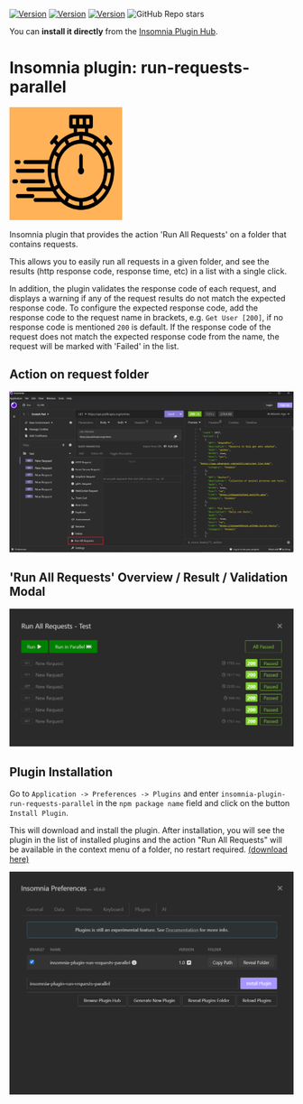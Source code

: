 [![Version](https://img.shields.io/badge/npmjs-1.0.1-red)](https://www.npmjs.com/package/insomnia-plugin-run-requests-parallel)
[![Version](https://img.shields.io/badge/Insomnia_Plugin_Hub-1.0.1-purple)](https://insomnia.rest/plugins/insomnia-plugin-run-requests-parallel)
[![Version](https://img.shields.io/badge/Github-1.0.1-black)](https://github.com/AasheeshMahammad/insomnia-plugin-run-requests-parallel)
![GitHub Repo stars](https://img.shields.io/github/stars/schminkel/insomnia-plugin-run-requests-parallel)

You can **install it directly** from the [Insomnia Plugin Hub](https://insomnia.rest/plugins/insomnia-plugin-run-requests-parallel).

# Insomnia plugin: run-requests-parallel

<img src="/assets/icon.png" width="200" height="200">

Insomnia plugin that provides the action 'Run All Requests' on a folder that contains requests.

This allows you to easily run all requests in a given folder, and see the results (http response code, response time, etc) in a list with a single click.

In addition, the plugin validates the response code of each request, and displays a warning if any of the request results do not match the expected response code.
To configure the expected response code, add the response code to the request name in brackets, e.g. `Get User [200]`, if no response code is mentioned `200` is default.
If the response code of the request does not match the expected response code from the name, the request will be marked with 'Failed' in the list.

## Action on request folder

![Action on the folder](/assets/action-on-folder.png)

## 'Run All Requests' Overview / Result / Validation Modal

![List of requests to run](/assets/overview-result-request-list.png)

## Plugin Installation

Go to `Application -> Preferences -> Plugins` and enter `insomnia-plugin-run-requests-parallel` in the `npm package name` field and click on the button `Install Plugin`.

This will download and install the plugin. After installation, you will see the plugin in the list of installed plugins
and the action "Run All Requests" will be available in the context menu of a folder, no restart required.
[(download here)](https://github.com/AasheeshMahammad/insomnia-plugin-run-requests-parallel/releases/tag/1.0.0)

![Installation](/assets/installation.png)